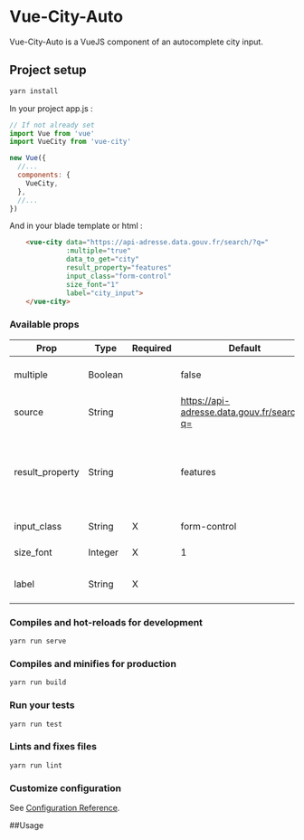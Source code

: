 # Vue-City-Auto

Vue-City-Auto is a VueJS component of an autocomplete city input.

## Project setup
```bash
yarn install
```

In your project app.js : 

```javascript
// If not already set
import Vue from 'vue' 
import VueCity from 'vue-city'

new Vue({
  //...
  components: {
    VueCity,
  },
  //...
})
```

And in your blade template or html : 
```html
    <vue-city data="https://api-adresse.data.gouv.fr/search/?q="
              :multiple="true"
              data_to_get="city"
              result_property="features"
              input_class="form-control"
              size_font="1"
              label="city_input">
    </vue-city>
``` 

### Available props

| Prop                  | Type                        | Required | Default   | Description |
|-----------------------|-----------------------------|----------|-----------|-------------|
| multiple              | Boolean                     |          | false     | for multiple selectable adresses|
| source                | String                      |         | https://api-adresse.data.gouv.fr/search/?q=         | api url to make request to|
| result_property       | String                      |         | features | Based on the API answer object where results are stored|
| input_class          | String                       |    X     |   form-control        | Class of the input|
| size_font          | Integer                       |    X     |   1        | Font size in rem|
| label          | String                       |    X     |           | Name of your hidden input field|



### Compiles and hot-reloads for development
```
yarn run serve
```

### Compiles and minifies for production
```
yarn run build
```

### Run your tests
```
yarn run test
```

### Lints and fixes files
```
yarn run lint
```

### Customize configuration
See [Configuration Reference](https://cli.vuejs.org/config/).


##Usage



